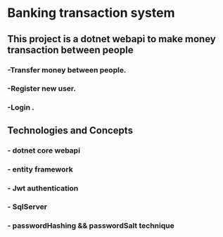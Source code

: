 # Banking transaction system 
## This project is a dotnet webapi to make money transaction between people

### -Transfer money between people.
### -Register new user.
### -Login .  

## Technologies and Concepts

### - dotnet core webapi
### - entity framework
### - Jwt authentication
### - SqlServer
### - passwordHashing && passwordSalt technique


